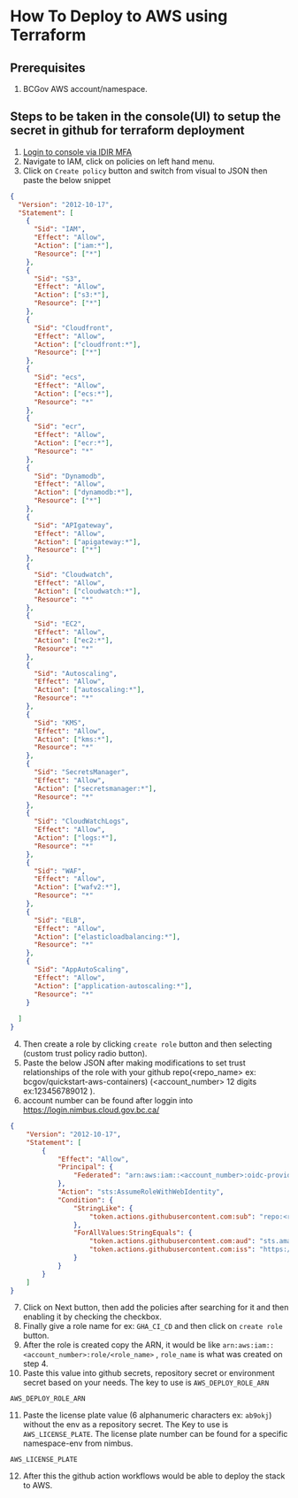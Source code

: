 # How To Deploy to AWS using Terraform

## Prerequisites

1. BCGov AWS account/namespace.

## Steps to be taken in the console(UI) to setup the secret in github for terraform deployment

1. [Login to console via IDIR MFA](https://login.nimbus.cloud.gov.bc.ca/)
2. Navigate to IAM, click on policies on left hand menu.
3. Click on `Create policy` button and switch from visual to JSON then paste the below snippet

```json
{
  "Version": "2012-10-17",
  "Statement": [
    {
      "Sid": "IAM",
      "Effect": "Allow",
      "Action": ["iam:*"],
      "Resource": ["*"]
    },
    {
      "Sid": "S3",
      "Effect": "Allow",
      "Action": ["s3:*"],
      "Resource": ["*"]
    },
    {
      "Sid": "Cloudfront",
      "Effect": "Allow",
      "Action": ["cloudfront:*"],
      "Resource": ["*"]
    },
    {
      "Sid": "ecs",
      "Effect": "Allow",
      "Action": ["ecs:*"],
      "Resource": "*"
    },
    {
      "Sid": "ecr",
      "Effect": "Allow",
      "Action": ["ecr:*"],
      "Resource": "*"
    },
    {
      "Sid": "Dynamodb",
      "Effect": "Allow",
      "Action": ["dynamodb:*"],
      "Resource": ["*"]
    },
    {
      "Sid": "APIgateway",
      "Effect": "Allow",
      "Action": ["apigateway:*"],
      "Resource": ["*"]
    },
    {
      "Sid": "Cloudwatch",
      "Effect": "Allow",
      "Action": ["cloudwatch:*"],
      "Resource": "*"
    },
    {
      "Sid": "EC2",
      "Effect": "Allow",
      "Action": ["ec2:*"],
      "Resource": "*"
    },
    {
      "Sid": "Autoscaling",
      "Effect": "Allow",
      "Action": ["autoscaling:*"],
      "Resource": "*"
    },
    {
      "Sid": "KMS",
      "Effect": "Allow",
      "Action": ["kms:*"],
      "Resource": "*"
    },
    {
      "Sid": "SecretsManager",
      "Effect": "Allow",
      "Action": ["secretsmanager:*"],
      "Resource": "*"
    },
    {
      "Sid": "CloudWatchLogs",
      "Effect": "Allow",
      "Action": ["logs:*"],
      "Resource": "*"
    },
    {
      "Sid": "WAF",
      "Effect": "Allow",
      "Action": ["wafv2:*"],
      "Resource": "*"
    },
    {
      "Sid": "ELB",
      "Effect": "Allow",
      "Action": ["elasticloadbalancing:*"],
      "Resource": "*"
    },
    {
      "Sid": "AppAutoScaling",
      "Effect": "Allow",
      "Action": ["application-autoscaling:*"],
      "Resource": "*"
    }
    
  ]
}
```
4. Then create a role by clicking `create role` button and then selecting (custom trust policy radio button).
5. Paste the below JSON after making modifications to set trust relationships of the role with your github repo(<repo_name> ex: bcgov/quickstart-aws-containers)  (<account_number> 12 digits ex:123456789012 ).
6. account number can be found after loggin into https://login.nimbus.cloud.gov.bc.ca/


```json
{
    "Version": "2012-10-17",
    "Statement": [
        {
            "Effect": "Allow",
            "Principal": {
                "Federated": "arn:aws:iam::<account_number>:oidc-provider/token.actions.githubusercontent.com"
            },
            "Action": "sts:AssumeRoleWithWebIdentity",
            "Condition": {
                "StringLike": {
                    "token.actions.githubusercontent.com:sub": "repo:<repo_name>:*"
                },
                "ForAllValues:StringEquals": {
                    "token.actions.githubusercontent.com:aud": "sts.amazonaws.com",
                    "token.actions.githubusercontent.com:iss": "https://token.actions.githubusercontent.com"
                }
            }
        }
    ]
}
```
7. Click on Next button, then add the policies after searching for it and then enabling it by checking the checkbox.
8. Finally give a role name for ex: `GHA_CI_CD` and then click on `create role` button.
9. After the role is created copy the ARN, it would be like `arn:aws:iam::<account_number>:role/<role_name>` , `role_name` is what was created on step 4.
10. Paste this value into github secrets, repository secret or environment secret based on your needs. The key to use is `AWS_DEPLOY_ROLE_ARN`
  ```text
  AWS_DEPLOY_ROLE_ARN
  ```

11. Paste the license plate value (6 alphanumeric characters ex: `ab9okj`) without the env as a repository secret. The Key to use is `AWS_LICENSE_PLATE`. The license plate number can be found for a specific namespace-env from nimbus.

  ```text
  AWS_LICENSE_PLATE
  ```
12. After this the github action workflows would be able to deploy the stack to AWS.